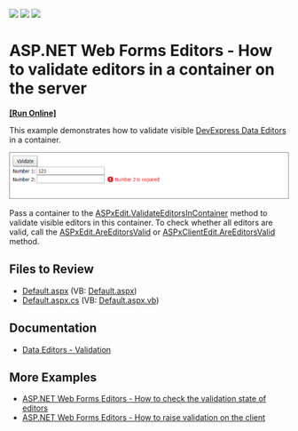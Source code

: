<!-- default badges list -->
![](https://img.shields.io/endpoint?url=https://codecentral.devexpress.com/api/v1/VersionRange/128532198/13.1.4%2B)
[![](https://img.shields.io/badge/Open_in_DevExpress_Support_Center-FF7200?style=flat-square&logo=DevExpress&logoColor=white)](https://supportcenter.devexpress.com/ticket/details/E3633)
[![](https://img.shields.io/badge/📖_How_to_use_DevExpress_Examples-e9f6fc?style=flat-square)](https://docs.devexpress.com/GeneralInformation/403183)
<!-- default badges end -->
# ASP.NET Web Forms Editors - How to validate editors in a container on the server
<!-- run online -->
**[[Run Online]](https://codecentral.devexpress.com/e3633/)**
<!-- run online end -->

This example demonstrates how to validate visible [DevExpress Data Editors](https://docs.devexpress.com/AspNet/7897/components/data-editors) in a container.

![Validate Editors in a Container](image.png)

Pass a container to the [ASPxEdit.ValidateEditorsInContainer](https://docs.devexpress.com/AspNet/DevExpress.Web.ASPxEdit.ValidateEditorsInContainer(System.Web.UI.Control)) method to validate visible editors in this container. To check whether all editors are valid, call the [ASPxEdit.AreEditorsValid](https://docs.devexpress.com/AspNet/devexpress.web.aspxedit.areeditorsvalid.overloads) or [ASPxClientEdit.AreEditorsValid](https://docs.devexpress.com/AspNet/js-ASPxClientEdit.AreEditorsValid.static) method. 

## Files to Review

* [Default.aspx](./CS/WebSite/Default.aspx) (VB: [Default.aspx](./VB/WebSite/Default.aspx))
* [Default.aspx.cs](./CS/WebSite/Default.aspx.cs) (VB: [Default.aspx.vb](./VB/WebSite/Default.aspx.vb))

## Documentation

* [Data Editors - Validation](https://docs.devexpress.com/AspNet/11167/components/data-editors/common-concepts/validation)

## More Examples

* [ASP.NET Web Forms Editors - How to check the validation state of editors](https://github.com/DevExpress-Examples/how-to-check-the-validation-state-of-editors-using-the-areeditorsvalid-method-e1844)
* [ASP.NET Web Forms Editors - How to raise validation on the client](https://github.com/DevExpress-Examples/asp-net-web-forms-editors-client-side-validation)
